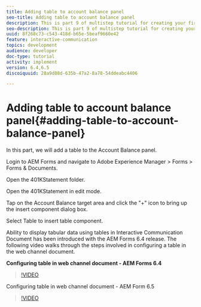 ```yaml
---
title: Adding table to account balance panel
seo-title: Adding table to account balance panel
description: This is part 9 of multistep tutorial for creating your first interactive communication document.In this part, we will add a table to the Account Balance panel.
seo-description: This is part 9 of multistep tutorial for creating your first interactive communication document.In this part, we will add a table to the Account Balance panel.
uuid: 8f268c73-c543-418d-b65e-5beaf9660e42
feature: interactive-communication
topics: development
audience: developer
doc-type: tutorial
activity: implement
version: 6.4,6.5
discoiquuid: 28a9d88d-635b-47a2-8a78-54ddeabc4406

---
```


# Adding table to account balance panel{#adding-table-to-account-balance-panel}

In this part, we will add a table to the Account Balance panel.

Login to AEM Forms and navigate to Adobe Experience Manager &gt; Forms &gt; Forms & Documents.

Open the 401KStatement folder.

Open the 401KStatement in edit mode.

Tap on the Account Balance target area and click the "+" icon to bring up the insert component dialog box.

Select Table to insert table component.

Ability to display tabular data using tables in Interactive Communication Document has been introduced with the AEM Forms 6.4 release. The following video walks through the steps involved in configuring a table in the web channel document.

**Configuring table in web channel document -  AEM Forms 6.4**

>[!VIDEO](https://video.tv.adobe.com/v/22360/?quality=9&learn=on)

Configuring table in web channel document - AEM Form 6.5

>[!VIDEO](https://video.tv.adobe.com/v/27847?quality=9&learn=on)


